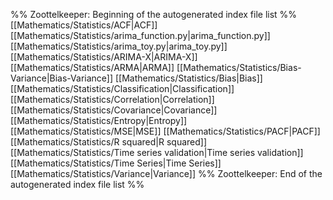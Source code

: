 %% Zoottelkeeper: Beginning of the autogenerated index file list  %%
 [[Mathematics/Statistics/ACF|ACF]]
 [[Mathematics/Statistics/arima_function.py|arima_function.py]]
 [[Mathematics/Statistics/arima_toy.py|arima_toy.py]]
 [[Mathematics/Statistics/ARIMA-X|ARIMA-X]]
 [[Mathematics/Statistics/ARMA|ARMA]]
 [[Mathematics/Statistics/Bias-Variance|Bias-Variance]]
 [[Mathematics/Statistics/Bias|Bias]]
 [[Mathematics/Statistics/Classification|Classification]]
 [[Mathematics/Statistics/Correlation|Correlation]]
 [[Mathematics/Statistics/Covariance|Covariance]]
 [[Mathematics/Statistics/Entropy|Entropy]]
 [[Mathematics/Statistics/MSE|MSE]]
 [[Mathematics/Statistics/PACF|PACF]]
 [[Mathematics/Statistics/R squared|R squared]]
 [[Mathematics/Statistics/Time series validation|Time series validation]]
 [[Mathematics/Statistics/Time Series|Time Series]]
 [[Mathematics/Statistics/Variance|Variance]]
%% Zoottelkeeper: End of the autogenerated index file list  %%
